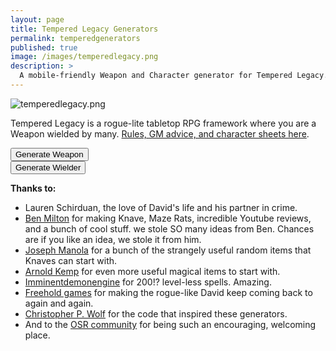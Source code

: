 ```yaml
---
layout: page
title: Tempered Legacy Generators
permalink: temperedgenerators
published: true
image: /images/temperedlegacy.png
description: >
  A mobile-friendly Weapon and Character generator for Tempered Legacy.
---
```

![temperedlegacy.png]({{site.url}}/images/temperedlegacy.png)

Tempered Legacy is a rogue-lite tabletop RPG framework where you are a Weapon wielded by many. [Rules, GM advice, and character sheets here](/tempered-legacy).

<div class="row">
  <div class="col-md-6 col-12 tightSpacing buttonWrapper"><button id="weaponButton" class="btn btn-primary btn-lg" onclick="weapon()">Generate Weapon</button></div>
  <div class="col-md-6 col-12 tightSpacing buttonWrapper"><button id="wielderButton" class="btn btn-primary btn-lg" onclick="wielder()">Generate Wielder</button></div>
</div>

<div class="container generatorCard" id="weaponCard" style="display:none;">
  <h1 class="tightSpacing" id="weaponName">Silver Rapier</h1>
  <p id="weaponDesc">A simple but well-crafted blade</p>
  <h2 class="tightSpacing">Already Stored in the Weapon:</h2>
  <div class="row" style="justify-content: space-around !important;">
		<div class="col-md-5 col-12 tightSpacing p" id="weaponSpell" style="border:darkgray dashed;">Fireball</div>
		<div class="col-md-5 col-12 tightSpacing p" id="weaponTemperament" style="border:darkgray dashed;">Run to the end of the world and defeat the legion-demon Yog Soggoth who not only killed your family but all past family as well. Also you will need to return to the place of darkness and secure the shadow heart for your divine blade.</div>
  </div>
  <div class="row" style="justify-content: space-around !important;">
    <div class="col-md-9 col-12 tightSpacing p" id="weaponHistory" style="border:darkgray dashed;">Fireball</div>
  </div>
  <div class="row" style="justify-content: space-around !important;">
    <div class="col-md-5 col-12 tightSpacing p" style="border:darkgray dashed;">Empty slot. Room for a History, Temperament, or Spell from a future Wielder.</div>
    <div class="col-md-5 col-12 tightSpacing p" style="border:darkgray dashed;">Empty slot. Room for a History, Temperament, or Spell from a future Wielder.</div>
  </div>
  <h3 style="text-align: center;">TAKE A SCREENSHOT SO YOU DON'T LOSE YOUR CHARACTER</h3>
</div>

<div class="container generatorCard" id="wielderCard" style="display:none;">
  <div class="row">
    <div class="col-xl-8 col-12 tightSpacing h1" id="charName">Click the Button!</div>
  </div>
  <div class="row" style="justify-content: space-around !important;">
		<div class="col-lg-2 col-4 tightSpacing h3" id="charSTR"></div>
		<div class="col-lg-2 col-4 tightSpacing h3" id="charDEX"></div>
		<div class="col-lg-2 col-4 tightSpacing h3" id="charCON"></div>
		<div class="col-lg-2 col-4 tightSpacing h3" id="charINT"></div>
		<div class="col-lg-2 col-4 tightSpacing h3" id="charWIS"></div>
		<div class="col-lg-2 col-4 tightSpacing h3" id="charCHA"></div>
	</div>
  <hr class="tightSpacing">
  <div class="row">

  </div>
  <div class="row">
    <div class="col-xl-6 col-12">
      <div class="tightSpacing h2" id="charHP"></div>
      <p id="charTemperament"></p>
      <p id="charHistory"></p>
      <div class="row">
        <div class="col-6 tightSpacing" id="charPhysique"></div>
        <div class="col-6 tightSpacing" id="charSkin"></div>
        <div class="col-6 tightSpacing" id="charFace"></div>
        <div class="col-6 tightSpacing" id="charHair"></div>
        <div class="col-6 tightSpacing" id="charSpeech"></div>
        <div class="col-6 tightSpacing" id="charClothing"></div>
      </div>
    </div>
    <div class="col-xl-6 col-12">
      <h2 id="charSlots" class="tightSpacing"></h2>
      <p><small>
        You can choose from <strong>any or all</strong> of the items below to fill your inventory slots. Unless otherwise noted, each item takes up one slot. <i>The GM reserves the right to reject anything from the list below.</i>
      </small></p>
      <p id="charItems"></p>
    </div>
  </div>
  <h3 style="text-align: center;">TAKE A SCREENSHOT SO YOU DON'T LOSE YOUR CHARACTER</h3>
</div>

**Thanks to:**

 - Lauren Schirduan, the love of David's life and his partner in crime. 
 - [Ben Milton](https://www.youtube.com/channel/UCvYwePdbWSEwUa-Pk02u3Zw) for making Knave, Maze Rats, incredible Youtube reviews, and a bunch of cool stuff. we stole SO many ideas from Ben. Chances are if you like an idea, we stole it from him.
 - [Joseph Manola](https://udan-adan.blogspot.com/2018/02/when-all-you-have-is-hammer-item-based.html) for a bunch of the strangely useful random items that Knaves can start with.
 - [Arnold Kemp](http://goblinpunch.blogspot.com/2015/01/d100-minor-magical-items.html) for even more useful magical items to start with.
 - [Imminentdemonengine](https://imminentdemonengine.wordpress.com/) for 200!? level-less spells. Amazing.
 - [Freehold games](http://www.cavesofqud.com/) for making the rogue-like David keep coming back to again and again.
 - [Christopher P. Wolf](http://chrispwolf.com/) for the code that inspired these generators.
 - And to the [OSR community](https://discord.gg/kJjMvC) for being such an encouraging, welcoming place.

<script>
var xmlhttp = new XMLHttpRequest();
xmlhttp.onreadystatechange = function () {
  if (this.readyState == 4 && this.status == 200) {
    tempered = JSON.parse(this.responseText);
  }
};
xmlhttp.open("GET", "/_pages/tempered.json", true);
xmlhttp.send();

function selectRandom(jsonList) {
  result = jsonList[Math.floor(Math.random() * jsonList.length)];
  if (Array.isArray(result)) {
    result = selectRandom(result);
  }
  return result;
}

function weapon() {
  document.getElementById("wielderCard").style = "display:none";
  document.getElementById("weaponCard").style = "";

  weaponName();
  weaponDesc();
  weaponThings();
}

function weaponName() {
  var nameStr = "";
  var random = Math.random();
  classicName = selectRandom(tempered.weapon.Names);

  switch (true) {
    case (random < 0.1):
      nameStr = classicName + "'s " + selectRandom(tempered.weapon.noun);
      break;
    case (random < 0.3):
      nameStr = selectRandom(tempered.weapon.adj) + " " + selectRandom(tempered.weapon.noun);
      break;
    case (random < 0.4):
      nameStr = selectRandom(tempered.wielder.colors) + " " + selectRandom(tempered.weapon.noun);
      break;
    case (random < 0.5):
      nameStr = selectRandom(tempered.weapon.adj) + " yet " + selectRandom(tempered.weapon.adj);
      break;
    case (random < 0.6):
      nameStr = selectRandom(tempered.weapon.adj) + " but " + selectRandom(tempered.weapon.adj);
      break;
    case (random < 0.7):
      nameStr = selectRandom(tempered.weapon.noun) + " and " + selectRandom(tempered.weapon.noun);
      break;
    case (random < 0.8):
      nameStr = selectRandom(tempered.weapon.noun) + " for " + selectRandom(tempered.weapon.noun);
      break;
    case (random < 0.9):
      nameStr = selectRandom(tempered.weapon.noun) + " but " + selectRandom(tempered.weapon.adj);
      break;
    default:
      nameStr = selectRandom(tempered.weapon.classicNames);
  }

  document.getElementById("weaponName").innerHTML = nameStr;
}

function weaponDesc() {
  var random = Math.random();
  var weaponType = "<strong>";

  switch (true) {
    case (random < 0.3):
      weaponType = weaponType + selectRandom(tempered.weapon.smallType) + "</strong> (d6, 1 hand, 1 slot)";
      break;
    case (random < 0.6):
      weaponType = weaponType + selectRandom(tempered.weapon.mediumType) + "</strong> (d8, 1 hand, 2 slots)";
      break;
    case (random < 0.8):
      weaponType = weaponType + selectRandom(tempered.weapon.largeType) + "</strong> (d10, 2 hands, 3 slots)";
      break;
    default:
      weaponType = weaponType + selectRandom(tempered.weapon.rangedType) + "</strong> (d6, 2 hands, 2 slots)";
    }

  document.getElementById("weaponDesc").innerHTML = "A " + weaponType + " crafted from " + selectRandom(tempered.weapon.common) + " and " + selectRandom(tempered.weapon.rare) + ". It is decorated with " + selectRandom(tempered.weapon.decorations) + ".";
}

function weaponThings() {

  document.getElementById("weaponTemperament").innerHTML = "<strong>" + classicName + "'s Temperament:</strong> " + selectRandom(tempered.wielder.temperaments);

  var spellbook = "";
  var random = Math.random();

  switch (true) {
    case (random < 0.5):
      spellbook = selectRandom(tempered.wielder.Spells);
      break;
    case (random < 0.66):
      spellbook = selectRandom(tempered.wielder.spellEffects) +
        " " + selectRandom(tempered.wielder.spellForms) + "<br><i>(work with your GM to determine the details of this spell before you start playing)</i>";
      break;
    case (random < 0.82):
      spellbook = selectRandom(tempered.wielder.spellElements) +
        " " + selectRandom(tempered.wielder.spellForms) + "<br><i>(work with your GM to determine the details of this spell before you start playing)</i>";
      break;
    default:
      spellbook = selectRandom(tempered.wielder.spellEffects) +
        " " + selectRandom(tempered.wielder.spellElements) + "<br><i>(work with your GM to determine the details of this spell before you start playing)</i>";
  }

  document.getElementById("weaponSpell").innerHTML = "<strong>" + selectRandom(tempered.weapon.Names) + "'s Spell</strong> -  " + spellbook;

  document.getElementById("weaponHistory").innerHTML = "<strong>" + selectRandom(tempered.weapon.Names) + "'s History</strong>: They were " + selectRandom(tempered.wielder.Background) + ".";

}

function wielder() {

  document.getElementById("wielderCard").style = "";
  document.getElementById("weaponCard").style = "display:none";

  /* ======= NAMES ======= */
  document.getElementById("charName").innerText = "Name: " + selectRandom(tempered.wielder.Names);

  /* ======= STATS ======= */
  var die1 = Math.floor(Math.random() * 6) + 1;
  var die2 = Math.floor(Math.random() * 6) + 1;
  var die3 = Math.floor(Math.random() * 6) + 1;
  document.getElementById("charSTR").innerText = "STR: " + Math.min(die1, die2, die3);
  var die1 = Math.floor(Math.random() * 6) + 1;
  var die2 = Math.floor(Math.random() * 6) + 1;
  var die3 = Math.floor(Math.random() * 6) + 1;
  document.getElementById("charDEX").innerText = "DEX: " + Math.min(die1, die2, die3);
  var die1 = Math.floor(Math.random() * 6) + 1;
  var die2 = Math.floor(Math.random() * 6) + 1;
  var die3 = Math.floor(Math.random() * 6) + 1;
  var charCON = Math.min(die1, die2, die3);
  document.getElementById("charCON").innerText = "CON: " + charCON;
  var die1 = Math.floor(Math.random() * 6) + 1;
  var die2 = Math.floor(Math.random() * 6) + 1;
  var die3 = Math.floor(Math.random() * 6) + 1;
  document.getElementById("charINT").innerText = "INT: " + Math.min(die1, die2, die3);
  var die1 = Math.floor(Math.random() * 6) + 1;
  var die2 = Math.floor(Math.random() * 6) + 1;
  var die3 = Math.floor(Math.random() * 6) + 1;
  document.getElementById("charWIS").innerText = "WIS: " + Math.min(die1, die2, die3);
  var die1 = Math.floor(Math.random() * 6) + 1;
  var die2 = Math.floor(Math.random() * 6) + 1;
  var die3 = Math.floor(Math.random() * 6) + 1;
  document.getElementById("charCHA").innerText = "CHA: " + Math.min(die1, die2, die3);

  /* ======= HP ======= */
  var health = Math.floor(Math.random() * 8) + 1;
  document.getElementById("charHP").innerText = "Hit Points: " + health;

  /* ======= Spells ======= */

  var spellbook = "";
  var random = Math.random();

  /*40% chance to start with a spellbook*/
  switch (true) {
    case (random < 0.25):
      spellbook = "<li>Spellbook - " + selectRandom(tempered.wielder.Spells) + "</li>";
      break;
    case (random < 0.30):
      spellbook = "<li>Spellbook - " + selectRandom(tempered.wielder.spellEffects) + " " + selectRandom(tempered.wielder.spellForms) + " <i>(work with your GM to determine the details of this spell before you start playing)</i></li>";
      break;
    case (random < 0.35):
      spellbook = "<li>Spellbook - " + selectRandom(tempered.wielder.spellElements) + " " + selectRandom(tempered.wielder.spellForms) + " <i>(work with your GM to determine the details of this spell before you start playing)</i></li>";
      break;
    case (random < 0.40):
      spellbook = "<li>Spellbook - " + selectRandom(tempered.wielder.spellEffects) + " " + selectRandom(tempered.wielder.spellElements) + " <i>(work with your GM to determine the details of this spell before you start playing)</i></li>";
  }

  document.getElementById("charTemperament").innerHTML = "<strong>Temperament:</strong> " + selectRandom(tempered.wielder.temperaments);

  /* ======= HISTORY ======= */
  document.getElementById("charHistory").innerHTML = "<strong>History</strong>: They were " +
    selectRandom(tempered.wielder.Background) + ".";

  /* ======= TRAITS ======= */
  document.getElementById("charPhysique").innerHTML = "<strong>Physique</strong><br>" + selectRandom(tempered.wielder.Physique);

  document.getElementById("charFace").innerHTML = "<strong>Face</strong><br>" + selectRandom(tempered.wielder.Face);

  document.getElementById("charSkin").innerHTML = "<strong>Skin</strong><br>" + selectRandom(tempered.wielder.Skin);

  var random = Math.random();
  if (random < 0.5) {
    document.getElementById("charHair").innerHTML = "<strong>Hair</strong><br>" + selectRandom(tempered.wielder.Hair);
  } else {
    document.getElementById("charHair").innerHTML = "<strong>Hair</strong><br>" + selectRandom(tempered.wielder.colors);
  }

  document.getElementById("charClothing").innerHTML = "<strong>Clothing</strong><br>" + selectRandom(tempered.wielder.Clothing);

  document.getElementById("charSpeech").innerHTML = "<strong>Speech</strong><br>" + selectRandom(tempered.wielder.Speech);

  /* ======= ARMOR ======= */
  document.getElementById("charSlots").innerText = "Equipment: " + (charCON + 10) + " Slots";

  var armor = Math.floor(Math.random() * 20) + 1;
  armorText = "";
  switch (true) {
    case (armor >= 4 && armor <= 14):
      armorText = "<li>Gambeson (12 armor, 1 slot)</li>";
      break;
    case (armor >= 15 && armor <= 19):
      armorText = "<li>Brigandine (13 armor, 2 slots)</li>";
      break;
    case (armor == 20):
      armorText = "<li>Chainmail (14 armor, 3 slots)</li>";
      break;
  }

  var extra = Math.floor(Math.random() * 20) + 1;
  extraArmor = "";
  switch (true) {
    case (extra >= 14 && extra <= 16):
      extraArmor = "<li>Helmet (+1 armor, 1 slot)</li>";
      break;
    case (extra >= 17 && extra <= 19):
      extraArmor = "<li>Shield (+1 armor, 1 hand, 1 slot)</li>";
      break;
    case (extra == 20):
      extraArmor = "<li>Shield (+1 armor, 1 hand, 1 slot)</li><li>Helmet (+1 armor, 1 slot)</li>";
      break;
  }

  /* ======= Junk ======= */
  var junkNum = Math.floor(Math.random() * 4);
  var junkText = "";
  for (i = 0 ; i < junkNum; i++) {
    junkText = junkText + "<li>" + selectRandom(tempered.wielder.Junk) + "</li>";
  }

  /* ======= EQUIPMENT ======= */
  var die1 = Math.floor(Math.random() * 6) + 1;
  var startGold = die1;
  startGold = startGold * 10;

  document.getElementById("charItems").innerHTML = 
    "<ul>" + armorText +
    "<li>" + selectRandom(tempered.wielder.Weapons) + "</li>" + 
    extraArmor + 
    spellbook +
    "<li>" + startGold + " coins (100 coins per slot)</li>" + 
    "<li>2 days of rations</li>" +
    "<li>" + selectRandom(tempered.wielder.coreItems) + "</li>" + 
    "<li>" + selectRandom(tempered.wielder.coreItems) + "</li>" + 
    "<li>" + selectRandom(tempered.wielder.coreItems) + "</li>" +
    "<li>A quiver of 20 arrows (1 slot)</li>" + 
    junkText;
}

</script>